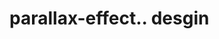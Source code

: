 # parallax-effect.. desgin                                                                                                                                                                                                                                               
